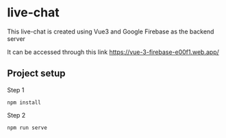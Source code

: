 # live-chat

This live-chat is created using Vue3 and Google Firebase as the backend server

It can be accessed through this link https://vue-3-firebase-e00f1.web.app/

## Project setup
Step 1
```
npm install
```

Step 2
```
npm run serve
```